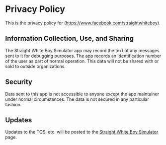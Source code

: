 # Privacy Policy

This is the privacy policy for (https://www.facebook.com/straightwhiteboy).

## Information Collection, Use, and Sharing

The Straight White Boy Simulator app may record the text of any messages sent to it for debugging purposes. The app records an identification number of the user as part of normal operation. This data will not be shared with or sold to outside organizations.

## Security

Data sent to this app is not accessible to anyone except the app maintainer under normal circumstances. The data is not secured in any particular fashion.

## Updates

Updates to the TOS, etc. will be posted to the [Straight White Boy Simulator](https://www.facebook.com/straightwhiteboy) page.